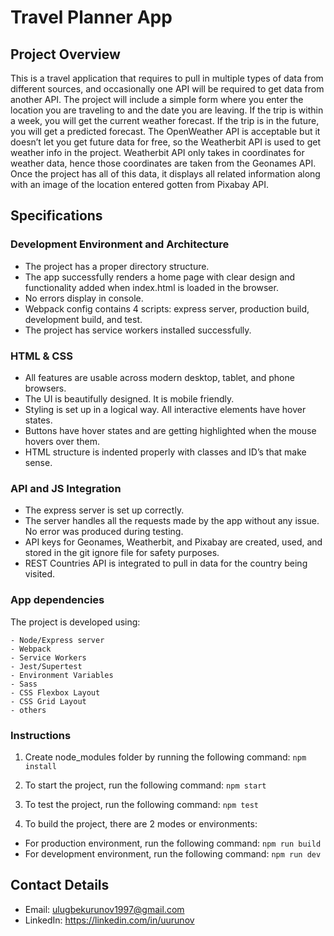 # Travel Planner App

## Project Overview
This is a travel application that requires to pull in multiple types of data from different sources, and occasionally one API will be required to get data from another API. The project will include a simple form where you enter the location you are traveling to and the date you are leaving. If the trip is within a week, you will get the current weather forecast. If the trip is in the future, you will get a predicted forecast. The OpenWeather API is acceptable but it doesn’t let you get future data for free, so the Weatherbit API is used to get weather info in the project. Weatherbit API only takes in coordinates for weather data, hence those coordinates are taken from the Geonames API. Once the project has all of this data, it displays all related information along with an image of the location entered gotten from Pixabay API.

## Specifications

### Development Environment and Architecture
- The project has a proper directory structure.
- The app successfully renders a home page with clear design and functionality added when index.html is loaded in the browser.
- No errors display in console.
- Webpack config contains 4 scripts: express server, production build, development build, and test.
- The project has service workers installed successfully.

### HTML & CSS
- All features are usable across modern desktop, tablet, and phone browsers.
- The UI is beautifully designed. It is mobile friendly.
- Styling is set up in a logical way. All interactive elements have hover states.
- Buttons have hover states and are getting highlighted when the mouse hovers over them.
- HTML structure is indented properly with classes and ID’s that make sense.

### API and JS Integration
- The express server is set up correctly.
- The server handles all the requests made by the app without any issue. No error was produced during testing.
- API keys for Geonames, Weatherbit, and Pixabay are created, used, and stored in the git ignore file for safety purposes.
- REST Countries API is integrated to pull in data for the country being visited.

### App dependencies
The project is developed using:

	- Node/Express server
	- Webpack
	- Service Workers
	- Jest/Supertest
	- Environment Variables
	- Sass
	- CSS Flexbox Layout
	- CSS Grid Layout
	- others

### Instructions

1. Create node_modules folder by running the following command: `npm install`

2. To start the project, run the following command: `npm start`

3. To test the project, run the following command: `npm test`

4. To build the project, there are 2 modes or environments:

- For production environment, run the following command: `npm run build`
- For development environment, run the following command: `npm run dev`

## Contact Details
- Email: ulugbekurunov1997@gmail.com 
- LinkedIn: https://linkedin.com/in/uurunov



